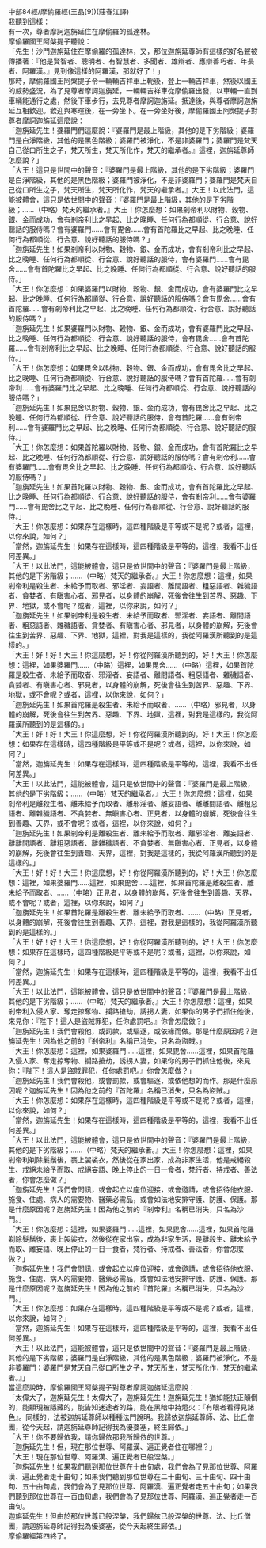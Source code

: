 中部84經/摩偷羅經(王品[9])(莊春江譯)  
我聽到這樣：  
有一次，尊者摩訶迦旃延住在摩偷羅的孤達林。  
摩偷羅國王阿槃提子聽說：  
「先生！沙門迦旃延住在摩偷羅的孤達林，又，那位迦旃延尊師有這樣的好名聲被傳播著：『他是賢智者、聰明者、有智慧者、多聞者、雄辯者、應辯善巧者、年長者、阿羅漢。』見到像這樣的阿羅漢，那就好了！」  
那時，摩偷羅國王阿槃提子令一輛輛吉祥車上軛後，登上一輛吉祥車，然後以國王的威勢盛況，為了見尊者摩訶迦旃延，一輛輛吉祥車從摩偷羅出發，以車輛一直到車輛能通行之處，然後下車步行，去見尊者摩訶迦旃延。抵達後，與尊者摩訶迦旃延互相歡迎。歡迎與寒暄後，在一旁坐下。在一旁坐好後，摩偷羅國王阿槃提子對尊者摩訶迦旃延這麼說：  
「迦旃延先生！婆羅門們這麼說：『婆羅門是最上階級，其他的是下劣階級；婆羅門是白淨階級，其他的是黑色階級；婆羅門被淨化，不是非婆羅門；婆羅門是梵天自己從口所生之子，梵天所生，梵天所化作，梵天的繼承者。』這裡，迦旃延尊師怎麼說？」  
「大王！這只是世間中的聲音：『婆羅門是最上階級，其他的是下劣階級；婆羅門是白淨階級，其他的是黑色階級；婆羅門被淨化，不是非婆羅門；婆羅門是梵天自己從口所生之子，梵天所生，梵天所化作，梵天的繼承者。』大王！以此法門，這能被體會，這只是依世間中的聲音：『婆羅門是最上階級，其他的是下劣階級；……（中略）梵天的繼承者。』大王！你怎麼想：如果剎帝利以財物、穀物、銀、金而成功，會有剎帝利比之早起、比之晚睡、任何行為都順從、行合意、說好聽話的服侍嗎？會有婆羅門……會有毘舍……會有首陀羅比之早起、比之晚睡、任何行為都順從、行合意、說好聽話的服侍嗎？」  
「迦旃延先生！如果剎帝利以財物、穀物、銀、金而成功，會有剎帝利比之早起、比之晚睡、任何行為都順從、行合意、說好聽話的服侍，會有婆羅門……會有毘舍……會有首陀羅比之早起、比之晚睡、任何行為都順從、行合意、說好聽話的服侍。」  
「大王！你怎麼想：如果婆羅門以財物、穀物、銀、金而成功，會有婆羅門比之早起、比之晚睡、任何行為都順從、行合意、說好聽話的服侍嗎？會有毘舍……會有首陀羅……會有剎帝利比之早起、比之晚睡、任何行為都順從、行合意、說好聽話的服侍嗎？」  
「迦旃延先生！如果婆羅門以財物、穀物、銀、金而成功，會有婆羅門比之早起、比之晚睡、任何行為都順從、行合意、說好聽話的服侍，會有毘舍……會有首陀羅……會有剎帝利比之早起、比之晚睡、任何行為都順從、行合意、說好聽話的服侍。」  
「大王！你怎麼想：如果毘舍以財物、穀物、銀、金而成功，會有毘舍比之早起、比之晚睡、任何行為都順從、行合意、說好聽話的服侍嗎？會有首陀羅……會有剎帝利……會有婆羅門比之早起、比之晚睡、任何行為都順從、行合意、說好聽話的服侍嗎？」  
「迦旃延先生！如果毘舍以財物、穀物、銀、金而成功，會有毘舍比之早起、比之晚睡、任何行為都順從、行合意、說好聽話的服侍，會有首陀羅……會有剎帝利……會有婆羅門比之早起、比之晚睡、任何行為都順從、行合意、說好聽話的服侍。」  
「大王！你怎麼想：如果首陀羅以財物、穀物、銀、金而成功，會有首陀羅比之早起、比之晚睡、任何行為都順從、行合意、說好聽話的服侍嗎？會有剎帝利……會有婆羅門……會有毘舍比之早起、比之晚睡、任何行為都順從、行合意、說好聽話的服侍嗎？」  
「迦旃延先生！如果首陀羅以財物、穀物、銀、金而成功，會有首陀羅比之早起、比之晚睡、任何行為都順從、行合意、說好聽話的服侍，會有剎帝利……會有婆羅門……會有毘舍比之早起、比之晚睡、任何行為都順從、行合意、說好聽話的服侍。」  
「大王！你怎麼想：如果存在這樣時，這四種階級是平等或不是呢？或者，這裡，以你來說，如何？」  
「當然，迦旃延先生！如果存在這樣時，這四種階級是平等的，這裡，我看不出任何差異。」  
「大王！以此法門，這能被體會，這只是依世間中的聲音：『婆羅門是最上階級，其他的是下劣階級；……（中略）梵天的繼承者。』大王！你怎麼想：這裡，如果剎帝利是殺生者、未給予而取者、邪淫者、妄語者、離間語者、粗惡語者、雜穢語者、貪婪者、有瞋害心者、邪見者，以身體的崩解，死後會往生到苦界、惡趣、下界、地獄，或不會呢？或者，這裡，以你來說，如何？」  
「迦旃延先生！如果剎帝利是殺生者、未給予而取者、邪淫者、妄語者、離間語者、粗惡語者、雜穢語者、貪婪者、有瞋害心者、邪見者，以身體的崩解，死後會往生到苦界、惡趣、下界、地獄，這裡，對我是這樣的，我從阿羅漢所聽到的是這樣的。」  
「大王！好！好！大王！你這麼想，好！你從阿羅漢所聽到的，好！大王！你怎麼想：這裡，如果婆羅門……（中略）這裡，如果毘舍……（中略）這裡，如果首陀羅是殺生者、未給予而取者、邪淫者、妄語者、離間語者、粗惡語者、雜穢語者、貪婪者、有瞋害心者、邪見者，以身體的崩解，死後會往生到苦界、惡趣、下界、地獄，或不會呢？或者，這裡，以你來說，如何？」  
「迦旃延先生！如果首陀羅是殺生者、未給予而取者、……（中略）邪見者，以身體的崩解，死後會往生到苦界、惡趣、下界、地獄，這裡，對我是這樣的，我從阿羅漢所聽到的是這樣的。」  
「大王！好！好！大王！你這麼想，好！你從阿羅漢所聽到的，好！大王！你怎麼想：如果存在這樣時，這四種階級是平等或不是呢？或者，這裡，以你來說，如何？」  
「當然，迦旃延先生！如果存在這樣時，這四種階級是平等的，這裡，我看不出任何差異。」  
「大王！以此法門，這能被體會，這只是依世間中的聲音：『婆羅門是最上階級，其他的是下劣階級；……（中略）梵天的繼承者。』大王！你怎麼想：這裡，如果剎帝利是離殺生者、離未給予而取者、離邪淫者、離妄語者、離離間語者、離粗惡語者、離雜穢語者、不貪婪者、無瞋害心者、正見者，以身體的崩解，死後會往生到善趣、天界，或不會呢？或者，這裡，以你來說，如何？」  
「迦旃延先生！如果剎帝利是離殺生者、離未給予而取者、離邪淫者、離妄語者、離離間語者、離粗惡語者、離雜穢語者、不貪婪者、無瞋害心者、正見者，以身體的崩解，死後會往生到善趣、天界，這裡，對我是這樣的，我從阿羅漢所聽到的是這樣的。」  
「大王！好！好！大王！你這麼想，好！你從阿羅漢所聽到的，好！大王！你怎麼想：這裡，如果婆羅門……這裡，如果毘舍……這裡，如果首陀羅是離殺生者、離未給予而取者、……（中略）正見者，以身體的崩解，死後會往生到善趣、天界，或不會呢？或者，這裡，以你來說，如何？」  
「迦旃延先生！如果首陀羅是離殺生者、離未給予而取者、……（中略）正見者，以身體的崩解，死後會往生到善趣、天界，這裡，對我是這樣的，我從阿羅漢所聽到的是這樣的。」  
「大王！好！好！大王！你這麼想，好！你從阿羅漢所聽到的，好！大王！你怎麼想：如果存在這樣時，這四種階級是平等或不是呢？或者，這裡，以你來說，如何？」  
「當然，迦旃延先生！如果存在這樣時，這四種階級是平等的，這裡，我看不出任何差異。」  
「大王！以此法門，這能被體會，這只是依世間中的聲音：『婆羅門是最上階級，其他的是下劣階級；……（中略）梵天的繼承者。』大王！你怎麼想：這裡，如果剎帝利入侵人家、奪走掠奪物、攔路搶劫，誘拐人妻，如果你的男子們抓住他後，來見你：『陛下！這人是盜賊罪犯，任你處罰吧。』你會怎麼做？」  
「迦旃延先生！我們會殺他，或罰款，或驅逐，或依緣而做。那是什麼原因呢？迦旃延先生！因為他之前的『剎帝利』名稱已消失，只名為盜賊。」  
「大王！你怎麼想：這裡，如果婆羅門……這裡，如果毘舍……這裡，如果首陀羅入侵人家、奪走掠奪物、攔路搶劫，誘拐人妻，如果你的男子們抓住他後，來見你：『陛下！這人是盜賊罪犯，任你處罰吧。』你會怎麼做？」  
「迦旃延先生！我們會殺他，或會罰款，或會驅逐，或依他想的而作。那是什麼原因呢？迦旃延先生！因為他之前的『首陀羅』名稱已消失，只名為盜賊。」  
「大王！你怎麼想：如果存在這樣時，這四種階級是平等或不是呢？或者，這裡，以你來說，如何？」  
「當然，迦旃延先生！如果存在這樣時，這四種階級是平等的，這裡，我看不出任何差異。」  
「大王！以此法門，這能被體會，這只是依世間中的聲音：『婆羅門是最上階級，其他的是下劣階級；……（中略）梵天的繼承者。』大王！你怎麼想：這裡，如果剎帝利剃除髮鬚後，裹上袈裟衣，然後從在家出家，成為非家生活，他是戒絕殺生、戒絕未給予而取、戒絕妄語、晚上停止的一日一食者，梵行者、持戒者、善法者，你會怎麼做？」  
「迦旃延先生！我們會問訊，或會起立以座位迎接，或會邀請，或會招待他衣服、施食、住處、病人的需要物、醫藥必需品，或會如法地安排守護、防護、保護。那是什麼原因呢？迦旃延先生！因為他之前的『剎帝利』名稱已消失，只名為沙門。」  
「大王！你怎麼想：這裡，如果婆羅門……這裡，如果毘舍……這裡，如果首陀羅剃除髮鬚後，裹上袈裟衣，然後從在家出家，成為非家生活，是離殺生、離未給予而取、離妄語、晚上停止的一日一食者，梵行者、持戒者、善法者，你會怎麼做？」  
「迦旃延先生！我們會問訊，或會起立以座位迎接，或會邀請，或會招待他衣服、施食、住處、病人的需要物、醫藥必需品，或會如法地安排守護、防護、保護。那是什麼原因呢？迦旃延先生！因為他之前的『首陀羅』名稱已消失，只名為沙門。」  
「大王！你怎麼想：如果存在這樣時，這四種階級是平等或不是呢？或者，這裡，以你來說，如何？」  
「當然，迦旃延先生！如果存在這樣時，這四種階級是平等的，這裡，我看不出任何差異。」  
「大王！以此法門，這能被體會，這只是依世間中的聲音：『婆羅門是最上階級，其他的是下劣階級；婆羅門是白淨階級，其他的是黑色階級；婆羅門被淨化，不是非婆羅門；婆羅門是梵天自己從口所生之子，梵天所生，梵天所化作，梵天的繼承者。』」  
當這麼說時，摩偷羅國王阿槃提子對尊者摩訶迦旃延這麼說：  
「太偉大了，迦旃延先生！太偉大了，迦旃延先生！迦旃延先生！猶如能扶正顛倒的，能顯現被隱藏的，能告知迷途者的路，能在黑暗中持燈火：『有眼者看得見諸色』。同樣的，法被迦旃延尊師以種種法門說明。我歸依迦旃延尊師、法、比丘僧團，從今天起，請迦旃延尊師記得我為優婆塞，終生歸依。」  
「大王！你不要歸依我，請你歸依那我所歸依的世尊。」  
「迦旃延先生！但，現在那位世尊、阿羅漢、遍正覺者住在哪裡？」  
「大王！現在那位世尊、阿羅漢、遍正覺者已般涅槃。」  
「迦旃延先生！如果我們聽到那位世尊在十由旬處，我們會為了見那位世尊、阿羅漢、遍正覺者走十由旬；如果我們聽到那位世尊在二十由旬、三十由旬、四十由旬、五十由旬處，我們會為了見那位世尊、阿羅漢、遍正覺者走五十由旬；如果我們聽到那位世尊在一百由旬處，我們會為了見那位世尊、阿羅漢、遍正覺者走一百由旬。  
迦旃延先生！但由於那位世尊已般涅槃，我們歸依已般涅槃的世尊、法、比丘僧團，請迦旃延尊師記得我為優婆塞，從今天起終生歸依。」  
摩偷羅經第四終了。  
  
  
